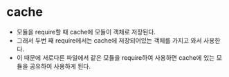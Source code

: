 # cache
- 모듈을 require할 때 cache에 모듈이 객체로 저장된다.
- 그래서 두번 째 require에서는 cache에 저장되어있는 객체를 가지고 와서 사용한다.
- 이 때문에 서로다른 파일에서 같은 모듈을 require하여 사용하면 cache에 있는 모듈을 공유하여 사용하게 된다.